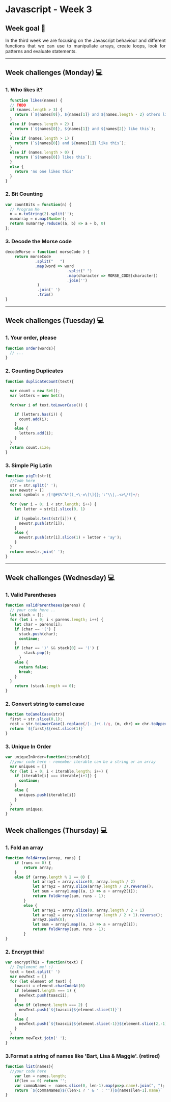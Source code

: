# Javascript - Week 3

## Week goal 🏁
<div style="text-align: justify"> In the third week we are focusing on the Javascript behaviour and different functions that we can use to manipullate arrays, create loops, look for patterns and evaluate statements.</div>
 
 ---

## Week challenges (Monday) 💻

### 1. Who likes it? 
```javascript
  function likes(names) {
  // TODO
  if (names.length > 3) {
    return (`${names[0]}, ${names[1]} and ${names.length - 2} others like this` );
  }
  else if (names.length > 2) {
    return (`${names[0]}, ${names[1]} and ${names[2]} like this`);
  }
  else if (names.length > 1) {
    return (`${names[0]} and ${names[1]} like this`);
  }
  else if (names.length > 0) {
    return (`${names[0]} likes this`);
  }
  else {
    return 'no one likes this'
  }
}
```

### 2. Bit Counting
```javascript
var countBits = function(n) {
  // Program Me
  n = n.toString(2).split('');
  numarray = n.map(Number);
  return numarray.reduce((a, b) => a + b, 0)
};
```

### 3. Decode the Morse code
```javascript
decodeMorse = function( morseCode ) {
    return morseCode
             .split("   ")
             .map(word => word
                           .split(" ")
                           .map(character => MORSE_CODE[character])
                           .join('')
              )
              .join(' ')
              .trim()
}
```
---
## Week challenges (Tuesday) 💻

### 1. Your order, please
```javascript
function order(words){
  // ...
}
```

### 2. Counting Duplicates
```javascript
function duplicateCount(text){
  
  var count = new Set();
  var letters = new Set(); 
  
  for(var i of text.toLowerCase()) {

    if (letters.has(i)) {
      count.add(i);
    }
    else {
      letters.add(i);
    }
  }
  return count.size;
}
```

### 3. Simple Pig Latin
```javascript
function pigIt(str){
  //Code here
  str = str.split(' ');
  var newstr = []
  const symbols = /[!@#$%^&*()_+\-=\[\]{};':"\\|,.<>\/?]+/;
  
  for (var i = 0; i < str.length; i++) {
    let letter = str[i].slice(0, 1)
    
    if (symbols.test(str[i])) {
      newstr.push(str[i]);
    }
    else {
      newstr.push(str[i].slice(1) + letter + 'ay');
    }
  } 
  return newstr.join(' ');
}
```
---
## Week challenges (Wednesday) 💻

### 1. Valid Parentheses
```javascript
function validParentheses(parens) {
  // your code here ..
  let stack = [];
  for (let i = 0; i < parens.length; i++) {
    let char = parens[i];
    if (char == '(') {
      stack.push(char);
      continue;
    }
    if (char == ')' && stack[0] == '(') {
        stack.pop();
      }
    else {
      return false;
      break;
    }
  }
    return (stack.length == 0);
}
```

### 2. Convert string to camel case
```javascript
function toCamelCase(str){
  first = str.slice(0,1);  
  rest = str.toLowerCase().replace(/[-_]+(.)/g, (m, chr) => chr.toUpperCase());
  return `${first}${rest.slice(1)}`
}
```

### 3. Unique In Order
```javascript
var uniqueInOrder=function(iterable){
  //your code here - remember iterable can be a string or an array
  var uniques = []
  for (let i = 0; i < iterable.length; i++) {
    if (iterable[i] === iterable[i+1]) {
      continue;
    }
    else {
      uniques.push(iterable[i])
    }
  }
  return uniques;
}
```

## Week challenges (Thursday) 💻
### 1. Fold an array
```javascript
function foldArray(array, runs) {   
	if (runs == 0) {
		return array;
	}
	else if (array.length % 2 == 0) {
			let array1 = array.slice(0, array.length / 2)
			let array2 = array.slice(array.length / 2).reverse();
			let sum = array1.map((a, i) => a + array2[i]);
			return foldArray(sum, runs - 1);
		}
		else {
			let array1 = array.slice(0, array.length / 2 + 1)
			let array2 = array.slice(array.length / 2 + 1).reverse();
			array2.push(0);
			let sum = array1.map((a, i) => a + array2[i]);
			return foldArray(sum, runs - 1); 
		}
}
```
### 2. Encrypt this!
```javascript
var encryptThis = function(text) {
  // Implement me! :)
  text = text.split(' ')
  var newText = []
  for (let element of text) {
    toascii = element.charCodeAt(0)
    if (element.length === 1) {
      newText.push(toascii);
    }
    else if (element.length === 2) {
      newText.push(`${toascii}${element.slice(1)}`)
    }
    else {
      newText.push(`${toascii}${element.slice(-1)}${element.slice(2,-1)}${element.slice(1,2)}`)
    } 
  }
  return newText.join(' ');
}
```

### 3.Format a string of names like 'Bart, Lisa & Maggie'. (retired)
```javascript
function list(names){
  //your code here
	var len = names.length;
	if(len == 0) return '';
	var commaNames =  names.slice(0, len-1).map(p=>p.name).join(", ");
	return `${commaNames}${(len>1 ? ' & ' : '')}${names[len-1].name}`
}
```